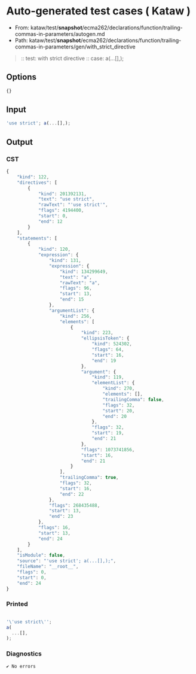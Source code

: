 # Auto-generated test cases ( Kataw )
- From: kataw/test/__snapshot__/ecma262/declarations/function/trailing-commas-in-parameters/autogen.md
- Path: kataw/test/__snapshot__/ecma262/declarations/function/trailing-commas-in-parameters/gen/with_strict_directive
> :: test: with strict directive
> :: case: a(...[],);
## Options

`````js
{}
`````
## Input

`````js
'use strict'; a(...[],);
`````
## Output

### CST

```javascript
{
    "kind": 122,
    "directives": [
        {
            "kind": 201392131,
            "text": "use strict",
            "rawText": "'use strict'",
            "flags": 4194400,
            "start": 0,
            "end": 12
        }
    ],
    "statements": [
        {
            "kind": 120,
            "expression": {
                "kind": 131,
                "expression": {
                    "kind": 134299649,
                    "text": "a",
                    "rawText": "a",
                    "flags": 96,
                    "start": 13,
                    "end": 15
                },
                "argumentList": {
                    "kind": 256,
                    "elements": [
                        {
                            "kind": 223,
                            "ellipsisToken": {
                                "kind": 524302,
                                "flags": 64,
                                "start": 16,
                                "end": 19
                            },
                            "argument": {
                                "kind": 119,
                                "elementList": {
                                    "kind": 270,
                                    "elements": [],
                                    "trailingComma": false,
                                    "flags": 32,
                                    "start": 20,
                                    "end": 20
                                },
                                "flags": 32,
                                "start": 19,
                                "end": 21
                            },
                            "flags": 1073741856,
                            "start": 16,
                            "end": 21
                        }
                    ],
                    "trailingComma": true,
                    "flags": 32,
                    "start": 16,
                    "end": 22
                },
                "flags": 268435488,
                "start": 13,
                "end": 23
            },
            "flags": 16,
            "start": 13,
            "end": 24
        }
    ],
    "isModule": false,
    "source": "'use strict'; a(...[],);",
    "fileName": "__root__",
    "flags": 0,
    "start": 0,
    "end": 24
}
```

### Printed

```javascript

'\'use strict\'';
a(
  ...[],
);
```

### Diagnostics

```javascript
✔ No errors
```

